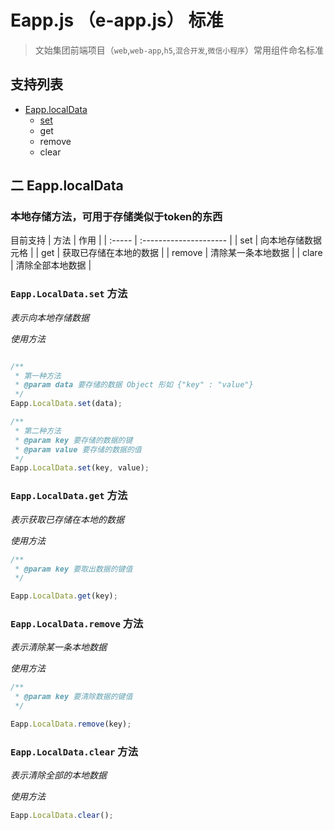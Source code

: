 # Eapp.js （e-app.js） 标准
> 文始集团前端项目（`web`,`web-app`,`h5`,`混合开发`,`微信小程序`）常用组件命名标准

## 支持列表
- [Eapp.localData](#localData)
  - [set](#localData-set)
  - get
  - remove
  - clear



## 二 <a id="localData">Eapp.localData</a>
### 本地存储方法，可用于存储类似于token的东西


目前支持
| 方法   | 作用                   |
| :----- | :--------------------- |
| set    | 向本地存储数据元格     |
| get    | 获取已存储在本地的数据 |
| remove | 清除某一条本地数据     |
| clare  | 清除全部本地数据       |


###   <a id="localData-set">`Eapp.LocalData.set` 方法</a> 
*表示向本地存储数据*

*使用方法*

```JavaScript

/**
 * 第一种方法 
 * @param data 要存储的数据 Object 形如 {"key" : "value"}
 */
Eapp.LocalData.set(data);

/**
 * 第二种方法
 * @param key 要存储的数据的键
 * @param value 要存储的数据的值
 */
Eapp.LocalData.set(key, value);
```


###  `Eapp.LocalData.get` 方法 
*表示获取已存储在本地的数据*

*使用方法*

```javascript
/**
 * @param key 要取出数据的键值
 */

Eapp.LocalData.get(key);
```

###  `Eapp.LocalData.remove` 方法
*表示清除某一条本地数据*

*使用方法*

```javascript
/**
 * @param key 要清除数据的键值
 */

Eapp.LocalData.remove(key);
```



### `Eapp.LocalData.clear` 方法
*表示清除全部的本地数据*

*使用方法*

```javascript
Eapp.LocalData.clear();
```